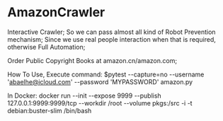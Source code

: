# AmazonCrawler
Interactive Crawler; So we can pass almost all kind of Robot Prevention mechanism;
Since we use real people interaction when that is required, otherwise Full Automation;

Order Public Copyright Books at amazon.cn/amazon.com;

How To Use, Execute command:
$pytest --capture=no --username 'abaelhe@icloud.com' --password 'MYPASSWORD'  amazon.py


In Docker:
docker run --init --expose 9999 --publish 127.0.0.1:9999:9999/tcp --workdir /root --volume pkgs:/src -i -t debian:buster-slim /bin/bash
